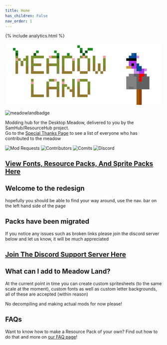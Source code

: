 ```yaml
---
title: Home
has_children: False
nav_order: 1
---
```


{% include analytics.html %}

![Image](../assets/images/logo.png)

![meadowlandbadge](https://img.shields.io/badge/Meadowland-green)

Modding hub for the Desktop Meadow, delivered to you by the SamHub/ResourceHub project.  
Go to the [Special Thanks Page](thanks.md) to see a list of everyone who has contributed to the meadow

![Mod Requests](https://img.shields.io/github/issues/UnofficialSamHub/MeadowLand?label=Mod%20Requests%2FIssues)
![Contributors](https://img.shields.io/github/contributors/PotNoodl/PotNoodl.github.io)
![Comits](https://img.shields.io/github/commit-activity/w/PotNoodl/PotNoodl.github.io)
![Discord](https://img.shields.io/discord/642496438869295171?color=blue&label=Discord&logo=Discord)


## [View Fonts, Resource Packs, And Sprite Packs Here](../rp/index/INDEX.md)

## Welcome to the redesign
hopefully you should be able to find your way around, use the nav. bar on the left hand side of the page

## Packs have been migrated
If you notice any issues such as broken links please join the discord server below and let us know, it will be much appreciated 

## [Join The Discord Support Server Here](discord.gg/xZFRmPT)

## What can I add to Meadow Land?
At the current point in time you can create custom spritesheets (to the same scale at the moment), custom fonts as well as custom letter backgrounds, all of these are accepted (within reason)

No decompiling and making actual mods for now please!

## FAQs

Want to know how to make a Resource Pack of your own? Find out how to do that and more on [our FAQ page](FAQ.md)!
